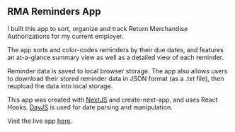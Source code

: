 ## RMA Reminders App

I built this app to sort, organize and track Return Merchandise Authorizations for my current employer.

The app sorts and color-codes reminders by their due dates, and features an at-a-glance summary view as well as a detailed view of each reminder. 

Reminder data is saved to local browser storage. The app also allows users to download their stored reminder data in JSON format (as a .txt file), then reupload the data into local storage.

This app was created with [NextJS](https://nextjs.org/) and create-next-app, and uses React Hooks. [DayJS](https://day.js.org/) is used for date parsing and manipulation.

Visit the live app [here](https://rmareminders.vercel.app/).
